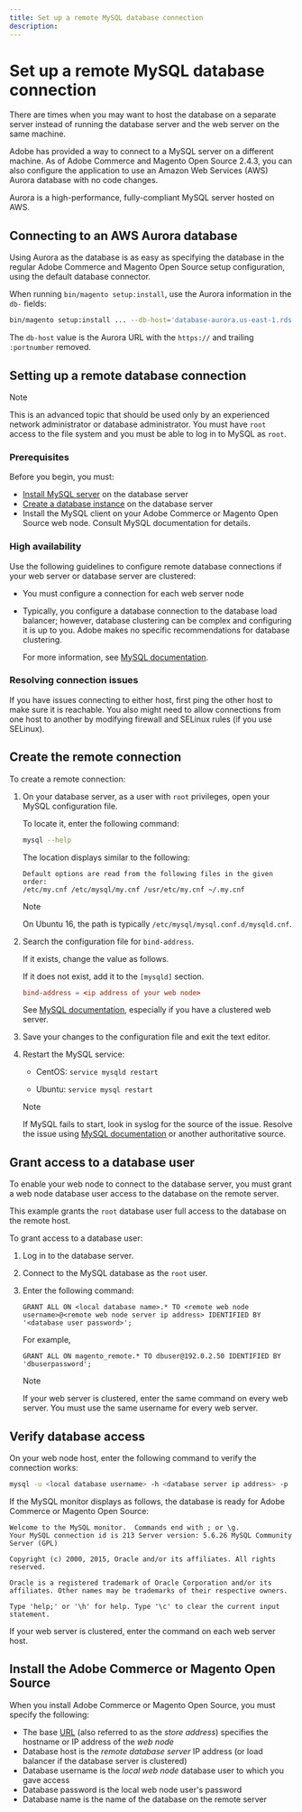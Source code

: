 ```yaml
---
title: Set up a remote MySQL database connection
description:
---
```


# Set up a remote MySQL database connection

There are times when you may want to host the database on a separate server instead of running the database server and the web server on the same machine.

Adobe has provided a way to connect to a MySQL server on a different machine. As of Adobe Commerce and Magento Open Source 2.4.3, you can also configure the application to use an Amazon Web Services (AWS) Aurora database with no code changes.

Aurora is a high-performance, fully-compliant MySQL server hosted on AWS.

## Connecting to an AWS Aurora database

Using Aurora as the database is as easy as specifying the database in the regular Adobe Commerce and Magento Open Source setup configuration, using the default database connector.

When running `bin/magento setup:install`, use the Aurora information in the `db-` fields:

```bash
bin/magento setup:install ... --db-host='database-aurora.us-east-1.rds.amazonaws.com' --db-name='magento2' --db-user='username' --db-password='password' ...
```

The `db-host` value is the Aurora URL with the `https://` and trailing `:portnumber`  removed.

## Setting up a remote database connection

>[!NOTE]
>
>This is an advanced topic that should be used only by an experienced network administrator or database administrator. You must have `root` access to the file system and you must be able to log in to MySQL as `root`.

### Prerequisites

Before you begin, you must:

*  [Install MySQL server](mysql.md) on the database server
*  [Create a database instance](mysql.md#configuring-the-database-instance) on the database server
*  Install the MySQL client on your Adobe Commerce or Magento Open Source web node. Consult MySQL documentation for details.

### High availability

Use the following guidelines to configure remote database connections if your web server or database server are clustered:

*  You must configure a connection for each web server node
*  Typically, you configure a database connection to the database load balancer; however, database clustering can be complex and configuring it is up to you. Adobe makes no specific recommendations for database clustering.

   For more information, see [MySQL documentation](https://dev.mysql.com/doc/refman/5.6/en/mysql-cluster.html).

### Resolving connection issues

If you have issues connecting to either host, first ping the other host to make sure it is reachable. You also might need to allow connections from one host to another by modifying firewall and SELinux rules (if you use SELinux).

## Create the remote connection

To create a remote connection:

1. On your database server, as a user with `root` privileges, open your MySQL configuration file.

   To locate it, enter the following command:

   ```bash
   mysql --help
   ```

   The location displays similar to the following:

   ```terminal
   Default options are read from the following files in the given order:
   /etc/my.cnf /etc/mysql/my.cnf /usr/etc/my.cnf ~/.my.cnf
   ```

   >[!NOTE]
   >
   >On Ubuntu 16, the path is typically `/etc/mysql/mysql.conf.d/mysqld.cnf`.

1. Search the configuration file for `bind-address`.

   If it exists, change the value as follows.

   If it does not exist, add it to the `[mysqld]` section.

   ```conf
   bind-address = <ip address of your web node>
   ```

   See [MySQL documentation](https://dev.mysql.com/doc/refman/5.6/en/server-options.html), especially if you have a clustered web server.

1. Save your changes to the configuration file and exit the text editor.
1. Restart the MySQL service:

   *  CentOS: `service mysqld restart`

   *  Ubuntu: `service mysql restart`

   >[!NOTE]
   >
   >If MySQL fails to start, look in syslog for the source of the issue. Resolve the issue using [MySQL documentation](https://dev.mysql.com/doc/refman/5.6/en/server-options.html#option_mysqld_bind-address) or another authoritative source.

## Grant access to a database user

To enable your web node to connect to the database server, you must grant a web node database user access to the database on the remote server.

This example grants the `root` database user full access to the database on the remote host.

To grant access to a database user:

1. Log in to the database server.
1. Connect to the MySQL database as the `root` user.
1. Enter the following command:

   ```shell
   GRANT ALL ON <local database name>.* TO <remote web node username>@<remote web node server ip address> IDENTIFIED BY '<database user password>';
   ```

   For example,

   ```shell
   GRANT ALL ON magento_remote.* TO dbuser@192.0.2.50 IDENTIFIED BY 'dbuserpassword';
   ```

   >[!NOTE]
   >
   >If your web server is clustered, enter the same command on every web server. You must use the same username for every web server.

## Verify database access

On your web node host, enter the following command to verify the connection works:

```bash
mysql -u <local database username> -h <database server ip address> -p
```

If the MySQL monitor displays as follows, the database is ready for Adobe Commerce or Magento Open Source:

```terminal
Welcome to the MySQL monitor.  Commands end with ; or \g.
Your MySQL connection id is 213 Server version: 5.6.26 MySQL Community Server (GPL)

Copyright (c) 2000, 2015, Oracle and/or its affiliates. All rights reserved.

Oracle is a registered trademark of Oracle Corporation and/or its affiliates. Other names may be trademarks of their respective owners.

Type 'help;' or '\h' for help. Type '\c' to clear the current input statement.
```

If your web server is clustered, enter the command on each web server host.

## Install the Adobe Commerce or Magento Open Source

When you install Adobe Commerce or Magento Open Source, you must specify the following:

*  The base [URL](https://glossary.magento.com/url) (also referred to as the *store address*) specifies the hostname or IP address of the *web node*
*  Database host is the *remote database server* IP address (or load balancer if the database server is clustered)
*  Database username is the *local web node* database user to which you gave access
*  Database password is the local web node user's password
*  Database name is the name of the database on the remote server
